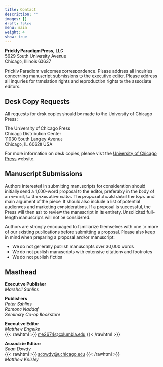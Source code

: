 ```yaml
---
title: Contact
description: ""
images: []
draft: false
menu: main
weight: 4
show: true
---
```

**Prickly Paradigm Press, LLC**\
5629 South University Avenue\
Chicago, Illinois 60637

Prickly Paradigm welcomes correspondence. Please address all inquiries concerning manuscript submissions to the executive editor. Please address all inquiries for translation rights and reproduction rights to the associate editors.


Desk Copy Requests
------------------

All requests for desk copies should be made to the University of Chicago Press:

The University of Chicago Press\
Chicago Distribution Center\
11030 South Langley Avenue\
Chicago, IL 60628 USA

For more information on desk copies, please visit the [University of Chicago Press](https://press.uchicago.edu/books/instructors.html) website.

Manuscript Submissions
----------------------

Authors interested in submitting manuscripts for consideration should initially send a 1,000-word proposal to the editor, preferably in the body of an e-mail, to the executive editor. The proposal should detail the topic and main argument of the piece. It should also include a list of potential audiences and marketing considerations. If a proposal is successful, the Press will then ask to review the manuscript in its entirety. Unsolicited full-length manuscripts will not be considered.

Authors are strongly encouraged to familiarize themselves with one or more of our existing publications before submitting a proposal. Please also keep in mind when preparing a proposal and/or manuscript:

-   We do not generally publish manuscripts over 30,000 words
-   We do not publish manuscripts with extensive citations and footnotes
-   We do not publish fiction

## Masthead

**Executive Publisher**\
*Marshall Sahlins*

**Publishers**\
*Peter Sahlins*\
*Ramona Naddaf*\
*Seminary Co-op Bookstore*

**Executive Editor**\
*Matthew Engelke*\
{{< rawhtml >}}
<a href='mai&#108;to&#58;m%65&#50;6&#55;4&#64;col%75%6D&#98;&#105;a%&#50;&#69;e&#37;64%75'>me2674&#64;columbia&#46;edu</a>
{{< /rawhtml >}}

**Associate Editors**\
*Sean Dowdy*\
{{< rawhtml >}}
<a href='m&#97;i&#108;to&#58;sd&#111;&#119;dy&#64;u%6&#51;%&#54;8icag&#37;6&#70;&#46;&#37;65d&#117;'>sd&#111;w&#100;y&#64;uchi&#99;a&#103;o&#46;&#101;d&#117;</a>
{{< /rawhtml >}}\
*Matthew Knisley*

